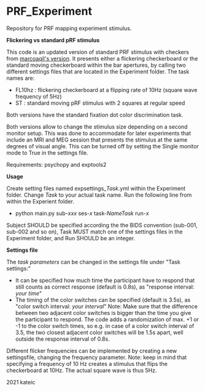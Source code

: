 # PRF_Experiment
Repository for PRF mapping experiment stimulus. 

**Flickering vs standard pRF stimulus**

This code is an updated version of standard PRF stimulus with checkers from [marcoaqil's version](https://github.com/marcoaqil/PRF_Experiment_Checkers).
It presents either a flickering checkerboard or the standard moving checkerboard within the bar apertures, by calling two different settings files that are located in the Experiment folder. The task names are:
- FL10hz : flickering checkerboard at a flipping rate of 10Hz (square wave frequency of 5Hz)
- ST :  standard moving pRF stimulus with 2 squares at regular speed

Both versions have the standard fixation dot color discrimination task.

Both versions allow to change the stimulus size depending on a second monitor setup.
This was done to accommodate for later experiments that include an MRI and MEG session that presents the stimulus at the same degrees of visual angle.
This can be turned off by setting the Single monitor mode to True in the settings file.

Requirements: psychopy and exptools2

**Usage**

Create setting files named expsettings_*Task*.yml within the Experiment folder. Change *Task* to your actual task name. Run the following line from within the Experient folder.

- python main.py sub-*xxx* ses-*x* task-*NameTask* run-*x*

Subject SHOULD be specified according the the BIDS convention (sub-001, sub-002 and so on), Task MUST match one of the settings files in the Experiment folder, and Run SHOULD be an integer.


**Settings file**

The *task parameters* can be changed in the settings file under "Task settings:"
- It can be specified how much time the participant have to respond that still counts as correct response (default is 0.8s), as "response interval: *your time*"
- The timing of the color switches can be specified (default is 3.5s), as "color switch interval: *your interval*"
Note: Make sure that the difference between two adjacent color switches is bigger than the time you give the participant to respond.
The code adds a randomization of max. +1 or -1 to the color switch times, so e.g. in case of a color switch interval of 3.5, the two closest adjacent color switches will be 1.5s apart, well outside the response interval of 0.8s.

Different flicker frequencies can be implemented by creating a new settingsfile, changing the frequency parameter.
Note: keep in mind that specifying a frequency of 10 Hz creates a stimulus that flips the checkerboard at 10Hz. The actual square wave is thus 5Hz.

2021 kateic
